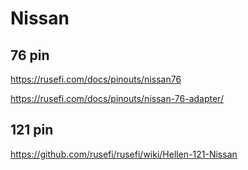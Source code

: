 # Nissan

## 76 pin

https://rusefi.com/docs/pinouts/nissan76

https://rusefi.com/docs/pinouts/nissan-76-adapter/

## 121 pin

https://github.com/rusefi/rusefi/wiki/Hellen-121-Nissan
